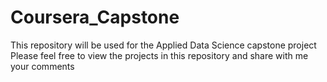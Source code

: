 # Coursera_Capstone
This repository will be used for the Applied Data Science capstone project
Please feel free to view the projects in this repository and share with me your comments
